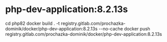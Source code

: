 # php-dev-application:8.2.13s
cd php82
docker build . -t registry.gitlab.com/prochazka-dominik/docker/php-dev-application:8.2.13s --no-cache
docker push registry.gitlab.com/prochazka-dominik/docker/php-dev-application:8.2.13s
